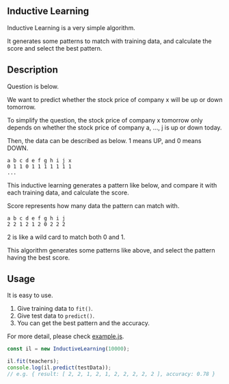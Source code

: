 Inductive Learning
---
Inductive Learning is a very simple algorithm.

It generates some patterns to match with training data,
and calculate the score and select the best pattern.

## Description
Question is below.

We want to predict whether the stock price of company x will be up or down tomorrow.

To simplify the question, the stock price of company x tomorrow
only depends on whether the stock price of company a, ..., j is up or down today.

Then, the data can be described as below.
1 means UP, and 0 means DOWN.

```
a b c d e f g h i j x
0 1 1 0 1 1 1 1 1 1 1
...
```

This inductive learning generates a pattern like below,
and compare it with each training data,
and calculate the score.

Score represents how many data the pattern can match with.

```
a b c d e f g h i j
2 2 1 2 1 2 0 2 2 2
```

2 is like a wild card to match both 0 and 1.

This algorithm generates some patterns like above,
and select the pattern having the best score.

## Usage
It is easy to use.

1. Give training data to `fit()`.
2. Give test data to `predict()`.
3. You can get the best pattern and the accuracy.

For more detail, please check [example.js](https://github.com/saitoxu/ml-kitchen-sink/blob/master/01-inductive-learning/example.js).

```js
const il = new InductiveLearning(10000);

il.fit(teachers);
console.log(il.predict(testData));
// e.g. { result: [ 2, 2, 1, 2, 1, 2, 2, 2, 2, 2 ], accuracy: 0.78 }
```
